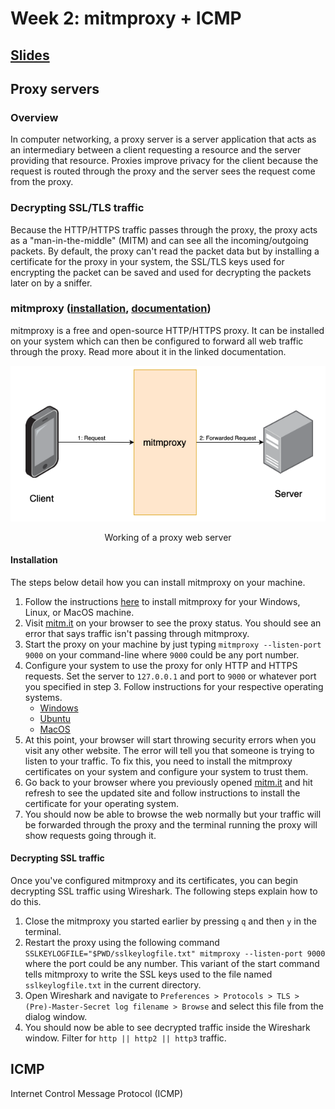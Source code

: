 # Week 2: mitmproxy + ICMP
## [Slides](https://docs.google.com/presentation/d/1vUyNbqYavZbgM2SPJbEWxwJ60Z-ywxdZp5qm539f-7Q/edit?usp=sharing)

## Proxy servers

### Overview
In computer networking, a proxy server is a server application that acts as an intermediary between a client requesting a resource and the server providing that resource. Proxies improve privacy for the client because the request is routed through the proxy and the server sees the request come from the proxy.

### Decrypting SSL/TLS traffic
Because the HTTP/HTTPS traffic passes through the proxy, the proxy acts as a "man-in-the-middle" (MITM) and can see all the incoming/outgoing packets. By default, the proxy can't read the packet data but by installing a certificate for the proxy in your system, the SSL/TLS keys used for encrypting the packet can be saved and used for decrypting the packets later on by a sniffer.

### mitmproxy ([installation](https://docs.mitmproxy.org/stable/overview-installation/), [documentation](https://docs.mitmproxy.org/stable/))

mitmproxy is a free and open-source HTTP/HTTPS proxy. It can be installed on your system which can then be configured to forward all web traffic through the proxy. Read more about it in the linked documentation.

<img src="img/mitmproxy.png">
<p align="center">Working of a proxy web server</p>

#### Installation
The steps below detail how you can install mitmproxy on your machine.

1. Follow the instructions [here](https://docs.mitmproxy.org/stable/overview-installation/) to install mitmproxy for your Windows, Linux, or MacOS machine.
2. Visit [mitm.it](https://mitm.it) on your browser to see the proxy status. You should see an error that says traffic isn't passing through mitmproxy.
3. Start the proxy on your machine by just typing `mitmproxy --listen-port 9000` on your command-line where `9000` could be any port number.
4. Configure your system to use the proxy for only HTTP and HTTPS requests. Set the server to `127.0.0.1` and port to `9000` or whatever port you specified in step 3. Follow instructions for your respective operating systems.
   - [Windows](https://oxylabs.io/resources/integrations/windows)
   - [Ubuntu](https://oxylabs.io/resources/integrations/ubuntu)
   - [MacOS](https://oxylabs.io/resources/integrations/mac)
5. At this point, your browser will start throwing security errors when you visit any other website. The error will tell you that someone is trying to listen to your traffic. To fix this, you need to install the mitmproxy certificates on your system and configure your system to trust them.
6. Go back to your browser where you previously opened [mitm.it](https://mitm.it) and hit refresh to see the updated site and follow instructions to install the certificate for your operating system.
7. You should now be able to browse the web normally but your traffic will be forwarded through the proxy and the terminal running the proxy will show requests going through it.


#### Decrypting SSL traffic
Once you've configured mitmproxy and its certificates, you can begin decrypting SSL traffic using Wireshark. The following steps explain how to do this.
1. Close the mitmproxy you started earlier by pressing `q` and then `y` in the terminal.
2. Restart the proxy using the following command `SSLKEYLOGFILE="$PWD/sslkeylogfile.txt" mitmproxy --listen-port 9000` where the port could be any number. This variant of the start command tells mitmproxy to write the SSL keys used to the file named `sslkeylogfile.txt` in the current directory.
3. Open Wireshark and navigate to `Preferences > Protocols > TLS > (Pre)-Master-Secret log filename > Browse` and select this file from the dialog window.
4. You should now be able to see decrypted traffic inside the Wireshark window. Filter for `http || http2 || http3` traffic. 

## ICMP
Internet Control Message Protocol (ICMP)